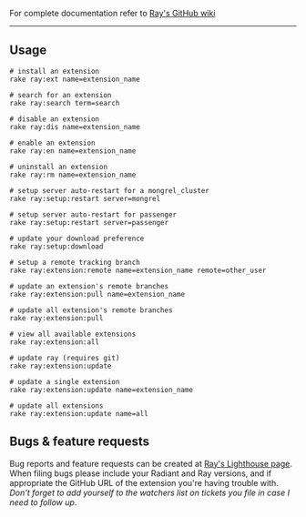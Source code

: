 For complete documentation refer to [Ray's GitHub wiki][wiki]

---

Usage
---

    # install an extension
    rake ray:ext name=extension_name
    
    # search for an extension
    rake ray:search term=search
    
    # disable an extension
    rake ray:dis name=extension_name
    
    # enable an extension
    rake ray:en name=extension_name
    
    # uninstall an extension
    rake ray:rm name=extension_name
    
    # setup server auto-restart for a mongrel_cluster
    rake ray:setup:restart server=mongrel
    
    # setup server auto-restart for passenger
    rake ray:setup:restart server=passenger
    
    # update your download preference
    rake ray:setup:download
    
    # setup a remote tracking branch
    rake ray:extension:remote name=extension_name remote=other_user
    
    # update an extension's remote branches
    rake ray:extension:pull name=extension_name
    
    # update all extension's remote branches
    rake ray:extension:pull
    
    # view all available extensions
    rake ray:extension:all
    
    # update ray (requires git)
    rake ray:extension:update
    
    # update a single extension
    rake ray:extension:update name=extension_name
    
    # update all extensions
    rake ray:extension:update name=all

Bugs & feature requests
---

Bug reports and feature requests can be created at [Ray's Lighthouse page][bugs]. When filing bugs please include your Radiant and Ray versions, and if appropriate the GitHub URL of the extension you're having trouble with. *Don't forget to add yourself to the watchers list on tickets you file in case I need to follow up*.

[bugs]: http://jmm.lighthouseapp.com/projects/23552/tickets/new
[wiki]: http://wiki.github.com/johnmuhl/radiant-ray-extension